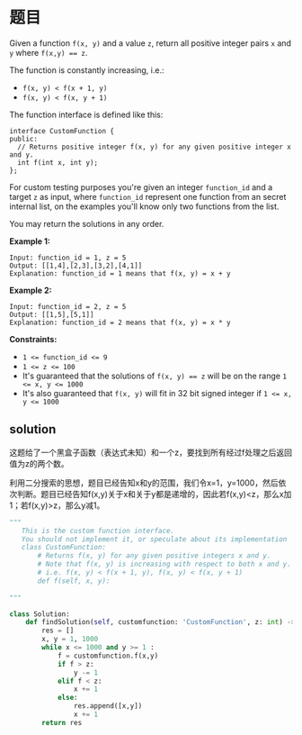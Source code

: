 # 题目

Given a function `f(x, y)` and a value `z`, return all positive integer pairs `x` and `y` where `f(x,y) == z`.

The function is constantly increasing, i.e.:

- `f(x, y) < f(x + 1, y)`
- `f(x, y) < f(x, y + 1)`

The function interface is defined like this: 

```
interface CustomFunction {
public:
  // Returns positive integer f(x, y) for any given positive integer x and y.
  int f(int x, int y);
};
```

For custom testing purposes you're given an integer `function_id` and a target `z` as input, where `function_id` represent one function from an secret internal list, on the examples you'll know only two functions from the list.  

You may return the solutions in any order.

 

**Example 1:**

```
Input: function_id = 1, z = 5
Output: [[1,4],[2,3],[3,2],[4,1]]
Explanation: function_id = 1 means that f(x, y) = x + y
```

**Example 2:**

```
Input: function_id = 2, z = 5
Output: [[1,5],[5,1]]
Explanation: function_id = 2 means that f(x, y) = x * y
```

 

**Constraints:**

- `1 <= function_id <= 9`
- `1 <= z <= 100`
- It's guaranteed that the solutions of `f(x, y) == z` will be on the range `1 <= x, y <= 1000`
- It's also guaranteed that `f(x, y)` will fit in 32 bit signed integer if `1 <= x, y <= 1000`

## solution

这题给了一个黑盒子函数（表达式未知）和一个z，要找到所有经过f处理之后返回值为z的两个数。

利用二分搜索的思想，题目已经告知x和y的范围，我们令x=1，y=1000，然后依次判断。题目已经告知f(x,y)关于x和关于y都是递增的，因此若f(x,y)<z，那么x加1；若f(x,y)>z，那么y减1。

```python
"""
   This is the custom function interface.
   You should not implement it, or speculate about its implementation
   class CustomFunction:
       # Returns f(x, y) for any given positive integers x and y.
       # Note that f(x, y) is increasing with respect to both x and y.
       # i.e. f(x, y) < f(x + 1, y), f(x, y) < f(x, y + 1)
       def f(self, x, y):
  
"""

class Solution:
    def findSolution(self, customfunction: 'CustomFunction', z: int) -> List[List[int]]:
        res = []
        x, y = 1, 1000
        while x <= 1000 and y >= 1 :
            f = customfunction.f(x,y)
            if f > z:
                y -= 1
            elif f < z:
                x += 1
            else:
                res.append([x,y])
                x += 1
        return res
```

